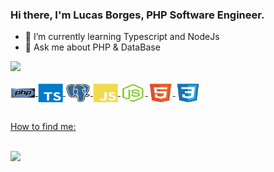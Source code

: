 ### Hi there, I'm Lucas Borges, PHP Software Engineer.

  - 🌱 I’m currently learning Typescript and NodeJs
  - 💬 Ask me about PHP & DataBase

<div align="left">
  <a href="https://beacons.ai/borlucas">
  <img height="180em" src="https://github-readme-stats.vercel.app/api?username=borlucas&show_icons=true&theme=dracula&include_all_commits=true&count_private=true"/>
</div>
 <div style="display: inline_block"><br>
  <img align="center" alt="BorL-php" height="30" width="40" src="https://raw.githubusercontent.com/devicons/devicon/master/icons/php/php-original.svg">
  <img align="center" alt="BorL-Ts" height="30" width="40" src="https://raw.githubusercontent.com/devicons/devicon/master/icons/typescript/typescript-plain.svg">
  <img align="center" alt="BorL-HTML" height="30" width="40" src="https://raw.githubusercontent.com/devicons/devicon/master/icons/postgresql/postgresql-original.svg">
  <img align="center" alt="BorL-Js" height="30" width="40" src="https://raw.githubusercontent.com/devicons/devicon/master/icons/javascript/javascript-plain.svg">
  <img align="center" alt="BorL-Nd" height="30" width="40" src="https://raw.githubusercontent.com/devicons/devicon/master/icons/nodejs/nodejs-plain.svg">
  <img align="center" alt="BorL-HTML" height="30" width="40" src="https://raw.githubusercontent.com/devicons/devicon/master/icons/html5/html5-original.svg">
  <img align="center" alt="BorL-CSS" height="30" width="40" src="https://raw.githubusercontent.com/devicons/devicon/master/icons/css3/css3-original.svg">
</div>
</div>
  
  ##
 
<div> 
  How to find me: <br/><br/>
  
  <a href="https://www.linkedin.com/in/lucas-borges-866a42197/" target="_blank"><img src="https://img.shields.io/badge/-LinkedIn-%230077B5?style=for-the-badge&logo=linkedin&logoColor=white" target="_blank"></a> 
 
</div>
